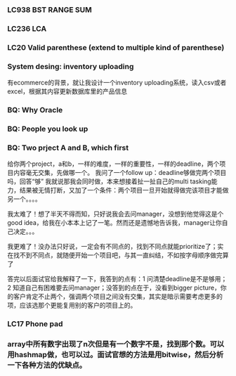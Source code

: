 ### LC938 BST RANGE SUM

### LC236 LCA

### LC20 Valid parenthese (extend to multiple kind of parenthese)

### System desing: inventory uploading
有ecommerce的背景，就让我设计一个inventory uploading系统，读入csv或者excel，根据其内容更新数据库里的产品信息

### BQ: Why Oracle

### BQ: People you look up

### BQ: Two prject A and B, which first
给你两个project，a和b，一样的难度，一样的重要性，一样的deadline，两个项目内容毫无交集，先做哪一个。
我问了一个follow up：deadline够做完两个项目吗，回答“够”
我就说那我会同时做，本来想接着扯一扯自己的multi tasking能力，结果被无情打断，又加了一个条件：两个项目一旦开始就得做完该项目才能做另一个。。。。

我太难了！想了半天不得而知，只好说我会去问manager，没想到他觉得这是个good idea，给我在小本本上记了一笔。然而还是遗憾地告诉我，manager让你自己决定。。。

我更难了！没办法只好说，一定会有不同点的，找到不同点就能prioritize了；实在找不到不同点，就随便开始一个项目吧，与其一直纠结，不如按字母顺序做完算了

答完以后面试官给我解释了一下，我答到的点有：1 问清楚deadline是不是够用；2 知道自己有困难要去问manager；没答到的点在于，没看到bigger picture，你的客户肯定不止两个，强调两个项目之间没有交集，其实是暗示需要考虑更多的项，应该选那个更能复用别的客户的项目上的。

### LC17 Phone pad

### array中所有数字出现了n次但是有一个数字不是，找到那个数。可以用hashmap做，也可以过。面试官想的方法是用bitwise，然后分析一下各种方法的优缺点。


